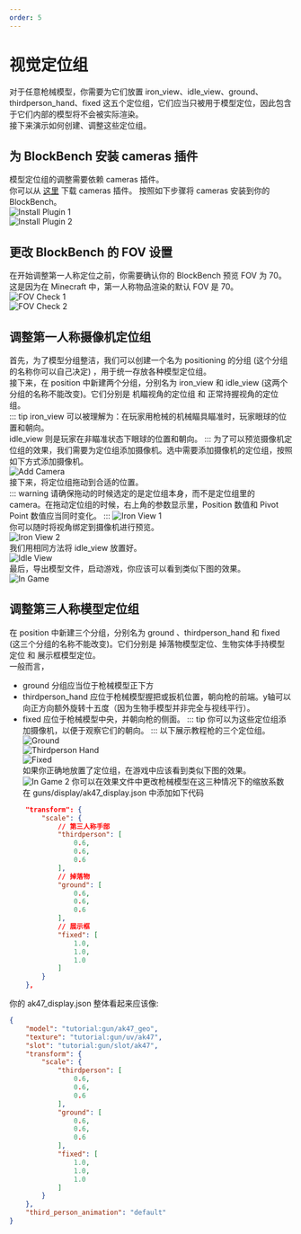 ```yaml
---
order: 5
---
```

# 视觉定位组
对于任意枪械模型，你需要为它们放置 iron_view、idle_view、ground、thirdperson_hand、fixed 这五个定位组，它们应当只被用于模型定位，因此包含于它们内部的模型将不会被实际渲染。    
接下来演示如何创建、调整这些定位组。

## 为 BlockBench 安装 cameras 插件
模型定位组的调整需要依赖 cameras 插件。   
你可以从 [这里](https://github.com/JannisX11/blockbench-plugins/blob/master/plugins/cameras.js) 下载 cameras 插件。
按照如下步骤将 cameras 安装到你的 BlockBench。   
![Install Plugin 1](/gunpack/gun/position/blockbench_load_plugin_1.png)   
![Install Plugin 2](/gunpack/gun/position/blockbench_load_plugin_2.png)   

## 更改 BlockBench 的 FOV 设置
在开始调整第一人称定位之前，你需要确认你的 BlockBench 预览 FOV 为 70。这是因为在 Minecraft 中，第一人称物品渲染的默认 FOV 是 70。   
![FOV Check 1](/gunpack/gun/position/fov_check_1.png)   
![FOV Check 2](/gunpack/gun/position/fov_check_2.png)   

## 调整第一人称摄像机定位组  
首先，为了模型分组整洁，我们可以创建一个名为 positioning 的分组 (这个分组的名称你可以自己决定) ，用于统一存放各种模型定位组。   
接下来，在 position 中新建两个分组，分别名为 iron_view 和 idle_view (这两个分组的名称不能改变)。它们分别是 机瞄视角的定位组 和 正常持握视角的定位组。   
::: tip
iron_view 可以被理解为：在玩家用枪械的机械瞄具瞄准时，玩家眼球的位置和朝向。   
idle_view 则是玩家在非瞄准状态下眼球的位置和朝向。
:::
为了可以预览摄像机定位组的效果，我们需要为定位组添加摄像机。选中需要添加摄像机的定位组，按照如下方式添加摄像机。   
![Add Camera](/gunpack/gun/position/add_camera.png)   
接下来，将定位组拖动到合适的位置。   
::: warning
请确保拖动的时候选定的是定位组本身，而不是定位组里的 camera。在拖动定位组的时候，右上角的参数显示里，Position 数值和 Pivot Point 数值应当同时变化。
:::
![Iron View 1](/gunpack/gun/position/iron_view_1.png)   
你可以随时将视角绑定到摄像机进行预览。   
![Iron View 2](/gunpack/gun/position/iron_view_2.png)   
我们用相同方法将 idle_view 放置好。   
![Idle View](/gunpack/gun/position/idle_view.png)   
最后，导出模型文件，启动游戏，你应该可以看到类似下图的效果。   
![In Game](/gunpack/gun/position/in_game.gif)   

## 调整第三人称模型定位组
在 position 中新建三个分组，分别名为 ground 、thirdperson_hand 和 fixed (这三个分组的名称不能改变)。它们分别是 掉落物模型定位、生物实体手持模型定位 和 展示框模型定位。   
一般而言，   
- ground 分组应当位于枪械模型正下方
- thirdperson_hand 应位于枪械模型握把或扳机位置，朝向枪的前端。y轴可以向正方向额外旋转十五度（因为生物手模型并非完全与视线平行）。
- fixed 应位于枪械模型中央，并朝向枪的侧面。
::: tip
你可以为这些定位组添加摄像机，以便于观察它们的朝向。
:::
以下展示教程枪的三个定位组。   
![Ground](/gunpack/gun/position/ground.png)   
![Thirdperson Hand](/gunpack/gun/position/thirdperson_hand.png)   
![Fixed](/gunpack/gun/position/fixed.png)   
如果你正确地放置了定位组，在游戏中应该看到类似下图的效果。   
![In Game 2](/gunpack/gun/position/in_game_2.png)
你可以在效果文件中更改枪械模型在这三种情况下的缩放系数   
在 guns/display/ak47_display.json 中添加如下代码   
```json
    "transform": {
        "scale": {
            // 第三人称手部
            "thirdperson": [
                0.6,
                0.6,
                0.6
            ],
            // 掉落物
            "ground": [
                0.6,
                0.6,
                0.6
            ],
            // 展示框
            "fixed": [
                1.0,
                1.0,
                1.0
            ]
        }
    },
```
你的 ak47_display.json 整体看起来应该像:   
```json
{
    "model": "tutorial:gun/ak47_geo",
    "texture": "tutorial:gun/uv/ak47",
    "slot": "tutorial:gun/slot/ak47",
    "transform": {
        "scale": {
            "thirdperson": [
                0.6,
                0.6,
                0.6
            ],
            "ground": [
                0.6,
                0.6,
                0.6
            ],
            "fixed": [
                1.0,
                1.0,
                1.0
            ]
        }
    },
    "third_person_animation": "default"
}
``` 